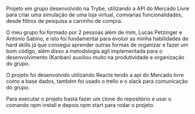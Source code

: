 Projeto em grupo desenvolvido na Trybe, utilizando a API do Mercado Livre para criar uma simulação de uma loja virtual, comvarias funcionalidades, desde filtros de pesquisa a carrinho de compra.

O meu grupo foi formado por 2 pessoas além de mim, Lucas Petzinger e Antonio Sabino, e isto foi fundamental para evoluir as minha habilidades de hard skills já que consegui aprender outras formas de organizar e fazer um bom código, além disso a metodologia agil implementada para o desenvolvimento (Kanban) auxiliou muito na produtividade e organização do grupo.

O projeto foi desenvolvido utilizando Reacte tendo a api do Mercado livre como a base dados, também foi usado o trello e o slack para comunicação do grupo.

Para executar o projeto basta fazer um clone do repositório e usar o comando npm install e depois npm start para rodar o projeto.